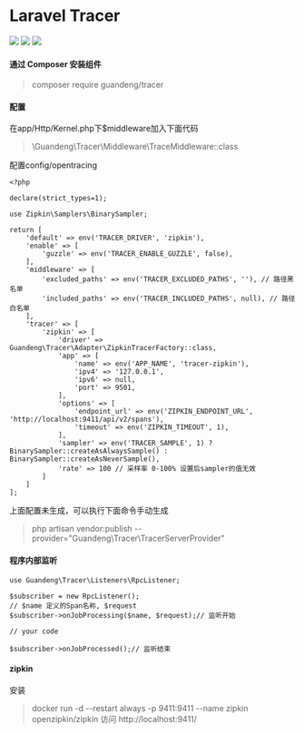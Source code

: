 
# Laravel Tracer
![](https://img.shields.io/badge/stable-1.0.0-brightgreen.svg)
![](https://img.shields.io/badge/autor-guandeng-red.svg)
![](https://img.shields.io/badge/license-MIT-green.svg)
#### 通过 Composer 安装组件
> composer require guandeng/tracer

#### 配置
在app/Http/Kernel.php下$middleware加入下面代码
>  \Guandeng\Tracer\Middleware\TraceMiddleware::class

配置config/opentracing
```
<?php

declare(strict_types=1);

use Zipkin\Samplers\BinarySampler;

return [
    'default' => env('TRACER_DRIVER', 'zipkin'),
    'enable' => [
        'guzzle' => env('TRACER_ENABLE_GUZZLE', false),
    ],
    'middleware' => [
        'excluded_paths' => env('TRACER_EXCLUDED_PATHS', ''), // 路径黑名单
        'included_paths' => env('TRACER_INCLUDED_PATHS', null), // 路径白名单
    ],
    'tracer' => [
        'zipkin' => [
            'driver' => Guandeng\Tracer\Adapter\ZipkinTracerFactory::class,
            'app' => [
                'name' => env('APP_NAME', 'tracer-zipkin'),
                'ipv4' => '127.0.0.1',
                'ipv6' => null,
                'port' => 9501,
            ],
            'options' => [
                'endpoint_url' => env('ZIPKIN_ENDPOINT_URL', 'http://localhost:9411/api/v2/spans'),
                'timeout' => env('ZIPKIN_TIMEOUT', 1),
            ],
            'sampler' => env('TRACER_SAMPLE', 1) ? BinarySampler::createAsAlwaysSample() : BinarySampler::createAsNeverSample(),
            'rate' => 100 // 采样率 0-100% 设置后sampler的值无效
        ]
    ]
];

```
上面配置未生成，可以执行下面命令手动生成
> php artisan vendor:publish --provider="Guandeng\Tracer\TracerServerProvider"
#### 程序内部监听
```
use Guandeng\Tracer\Listeners\RpcListener;

$subscriber = new RpcListener();
// $name 定义的Span名称, $request  
$subscriber->onJobProcessing($name, $request);// 监听开始

// your code

$subscriber->onJobProcessed();// 监听结束
```


#### zipkin
安装
> docker run -d --restart always -p 9411:9411 --name zipkin openzipkin/zipkin
访问
> http://localhost:9411/